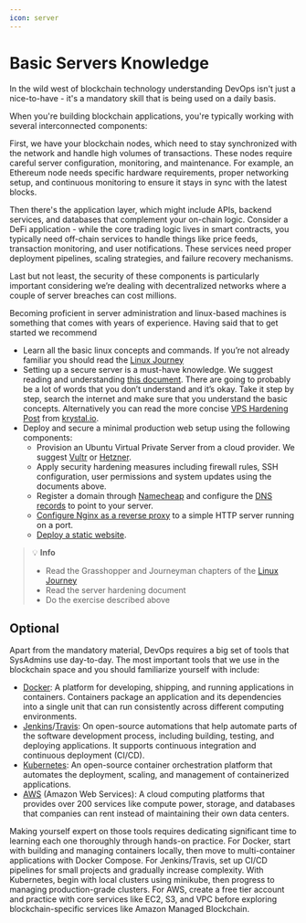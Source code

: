 ```yaml
---
icon: server
---
```


# Basic Servers Knowledge

In the wild west of blockchain technology understanding DevOps isn't just a nice-to-have - it's a mandatory skill that is being used on a daily basis.

When you're building blockchain applications, you're typically working with several interconnected components:

First, we have your blockchain nodes, which need to stay synchronized with the network and handle high volumes of transactions. These nodes require careful server configuration, monitoring, and maintenance. For example, an Ethereum node needs specific hardware requirements, proper networking setup, and continuous monitoring to ensure it stays in sync with the latest blocks.

Then there's the application layer, which might include APIs, backend services, and databases that complement your on-chain logic. Consider a DeFi application - while the core trading logic lives in smart contracts, you typically need off-chain services to handle things like price feeds, transaction monitoring, and user notifications. These services need proper deployment pipelines, scaling strategies, and failure recovery mechanisms.

Last but not least, the security of these components is particularly important considering we’re dealing with decentralized networks where a couple of server breaches can cost millions.&#x20;

Becoming proficient in server administration and linux-based machines is something that comes with years of experience. Having said that to get started we recommend

* Learn all the basic linux concepts and commands. If you’re not already familiar you should read the   [Linux Journey](https://linuxjourney.com/)&#x20;
* Setting up a secure server is a must-have knowledge. We suggest reading and understanding [this document](https://github.com/imthenachoman/How-To-Secure-A-Linux-Server). There are going to probably be a lot of words that you don’t understand and it’s okay. Take it step by step, search the internet and make sure that you understand the basic concepts. Alternatively you can read the more concise [VPS Hardening Post](https://krystal.io/blog/post/securing-and-hardening-your-vps) from [krystal.io](https://krystal.io).
* Deploy and secure a minimal production web setup using the following components:
  * Provision an Ubuntu Virtual Private Server from a cloud provider. We suggest [Vultr](https://www.vultr.com/) or [Hetzner](https://www.hetzner.com/).
  * Apply security hardening measures including firewall rules, SSH configuration, user permissions and system updates using the documents above.
  * Register a domain through [Namecheap](https://namecheap.com) and configure the [DNS records](https://www.namecheap.com/support/knowledgebase/article.aspx/319/2237/how-can-i-set-up-an-a-address-record-for-my-domain/) to point to your server.
  * [Configure Nginx as a reverse proxy](https://www.digitalocean.com/community/tutorials/how-to-configure-nginx-as-a-reverse-proxy-on-ubuntu-22-04) to a simple HTTP server running on a port.
  * [Deploy a static website](https://medium.com/@jasonrigden/how-to-host-a-static-website-with-nginx-8b2dd0c5b301).

> 💡 **Info**
> - Read the Grasshopper and Journeyman chapters of the [Linux Journey](https://linuxjourney.com/)
> - Read the server hardening document
> - Do the exercise described above



## Optional

Apart from the mandatory material, DevOps requires a big set of tools that SysAdmins use day-to-day. The most important tools that we use in the blockchain space and you should familiarize yourself with include:

* [Docker](https://www.docker.com/): A platform for developing, shipping, and running applications in containers. Containers package an application and its dependencies into a single unit that can run consistently across different computing environments.
* [Jenkins](https://www.jenkins.io/)/[Travis](https://www.travis-ci.com/):  On open-source automations that help automate parts of the software development process, including building, testing, and deploying applications. It supports continuous integration and continuous deployment (CI/CD).
* [Kubernetes](https://kubernetes.io/): An open-source container orchestration platform that automates the deployment, scaling, and management of containerized applications.
* [AWS](https://aws.amazon.com/) (Amazon Web Services): A cloud computing platforms that provides over 200 services like compute power, storage, and databases that companies can rent instead of maintaining their own data centers.

Making yourself expert on those tools requires dedicating significant time to learning each one thoroughly through hands-on practice. For Docker, start with building and managing containers locally, then move to multi-container applications with Docker Compose. For Jenkins/Travis, set up CI/CD pipelines for small projects and gradually increase complexity. With Kubernetes, begin with local clusters using minikube, then progress to managing production-grade clusters. For AWS, create a free tier account and practice with core services like EC2, S3, and VPC before exploring blockchain-specific services like Amazon Managed Blockchain.
